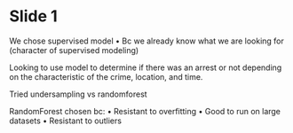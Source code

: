 # Slide 1

We chose supervised model 
•	Bc we already know what we are looking for (character of supervised modeling)

Looking to use model to determine if there was an arrest or not depending on the characteristic of the crime, location, and time.

Tried undersampling vs randomforest

RandomForest chosen bc:
•	Resistant to overfitting 
•	Good to run on large datasets
•	Resistant to outliers




